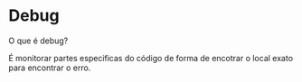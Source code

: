 # Debug

O que é debug?

É monitorar partes especificas do código de forma de encotrar o local exato para encontrar o erro.